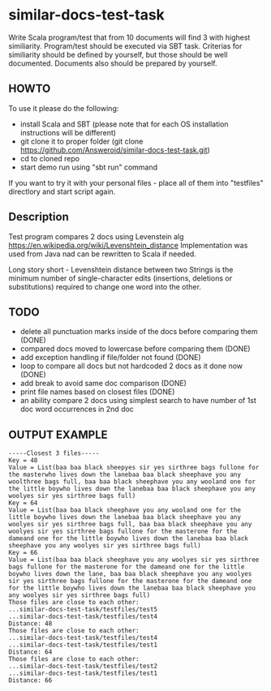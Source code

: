 # similar-docs-test-task

Write Scala program/test that from 10 documents will find 3 with highest similiarity. Program/test should be
executed via SBT task.
Criterias for similiarity should be defined by yourself, but those should be well documented. Documents also
should be prepared by yourself.

## HOWTO
To use it please do the following:
 - install Scala and SBT (please note that for each OS installation instructions will be different)
 - git clone it to proper folder (git clone https://github.com/Answeroid/similar-docs-test-task.git)
 - cd to cloned repo
 - start demo run using "sbt run" command

If you want to try it with your personal files - place all of them into "testfiles" directlory and start script again.

## Description
Test program compares 2 docs using Levenstein alg https://en.wikipedia.org/wiki/Levenshtein_distance
Implementation was used from Java nad can be rewritten to Scala if needed.

Long story short - Levenshtein distance between two Strings is the minimum number of single-character edits (insertions, deletions or substitutions) required to change one word into the other.

## TODO
- delete all punctuation marks inside of the docs before comparing them (DONE)
- compared docs moved to lowercase before comparing them (DONE)
- add exception handling if file/folder not found (DONE)
- loop to compare all docs but not hardcoded 2 docs as it done now (DONE)
- add break to avoid same doc comparison (DONE)
- print file names based on closest files (DONE)
- an ability compare 2 docs using simplest search to have number of 1st doc word occurrences in 2nd doc

## OUTPUT EXAMPLE
```
-----Closest 3 files-----
Key = 48
Value = List(baa baa black sheepyes sir yes sirthree bags fullone for the masterwho lives down the lanebaa baa black sheephave you any woolthree bags full, baa baa black sheephave you any wooland one for the little boywho lives down the lanebaa baa black sheephave you any woolyes sir yes sirthree bags full)
Key = 64
Value = List(baa baa black sheephave you any wooland one for the little boywho lives down the lanebaa baa black sheephave you any woolyes sir yes sirthree bags full, baa baa black sheephave you any woolyes sir yes sirthree bags fullone for the masterone for the dameand one for the little boywho lives down the lanebaa baa black sheephave you any woolyes sir yes sirthree bags full)
Key = 66
Value = List(baa baa black sheephave you any woolyes sir yes sirthree bags fullone for the masterone for the dameand one for the little boywho lives down the lane, baa baa black sheephave you any woolyes sir yes sirthree bags fullone for the masterone for the dameand one for the little boywho lives down the lanebaa baa black sheephave you any woolyes sir yes sirthree bags full)
Those files are close to each other:
...similar-docs-test-task/testfiles/test5
...similar-docs-test-task/testfiles/test4
Distance: 48
Those files are close to each other:
...similar-docs-test-task/testfiles/test4
...similar-docs-test-task/testfiles/test1
Distance: 64
Those files are close to each other:
...similar-docs-test-task/testfiles/test2
...similar-docs-test-task/testfiles/test1
Distance: 66
```
